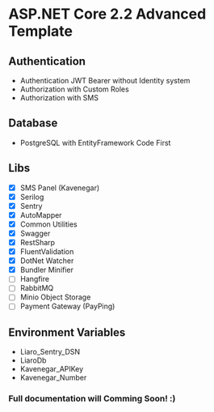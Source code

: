 # ASP.NET Core 2.2 Advanced Template

## Authentication

- Authentication JWT Bearer without Identity system
- Authorization with Custom Roles
- Authorization with SMS

## Database

- PostgreSQL with EntityFramework Code First

## Libs

- [X] SMS Panel (Kavenegar)
- [X] Serilog
- [X] Sentry
- [X] AutoMapper
- [X] Common Utilities
- [X] Swagger
- [X] RestSharp
- [X] FluentValidation
- [X] DotNet Watcher
- [X] Bundler Minifier
- [ ] Hangfire
- [ ] RabbitMQ
- [ ] Minio Object Storage
- [ ] Payment Gateway (PayPing)

## Environment Variables

- Liaro_Sentry_DSN
- LiaroDb
- Kavenegar_APIKey
- Kavenegar_Number

### Full documentation will Comming Soon! :)
